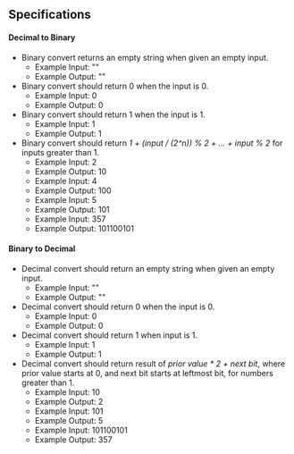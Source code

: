 ## Specifications

#### Decimal to Binary

* Binary convert returns an empty string when given an empty input.
  * Example Input: ""
  * Example Output: ""
* Binary convert should return 0 when the input is 0.
  * Example Input: 0
  * Example Output: 0
* Binary convert should return 1 when the input is 1.
  * Example Input: 1
  * Example Output: 1
* Binary convert should return _1 + (input / (2^n)) % 2 + ... + input % 2_ for inputs greater than 1.
  * Example Input: 2
  * Example Output: 10
  * Example Input: 4
  * Example Output: 100
  * Example Input: 5
  * Example Output: 101
  * Example Input: 357
  * Example Output: 101100101

#### Binary to Decimal

* Decimal convert should return an empty string when given an empty input.
  * Example Input: ""
  * Example Output: ""
* Decimal convert should return 0 when the input is 0.
  * Example Input: 0
  * Example Output: 0
* Decimal convert should return 1 when input is 1.
  * Example Input: 1
  * Example Output: 1
* Decimal convert should return result of _prior value * 2 + next bit_, where prior value starts at 0, and next bit starts at leftmost bit, for numbers greater than 1.
  * Example Input: 10
  * Example Output: 2
  * Example Input: 101
  * Example Output: 5
  * Example Input: 101100101
  * Example Output: 357
